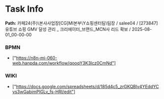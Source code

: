 # Task Info

**Path:** 카페24(주)\본사사업장\[CG]MI본부\Y쇼핑센터팀\팀장 / salee04 / [273847] 유튜브 쇼핑 GMV 달성 관리 _ 크리에이터_브랜드_MCN사 리드 확보 / 2025-08-01_00-00-00

### BPMN
- ["https://n8n-mi-060-web.hanpda.com/workflow/qooqY3K3lcz0CmNd"]

### WIKI
- ["https://docs.google.com/spreadsheets/d/185d4c5_zrGKQBlv4YEddYCvs3wGabimPIGLv_fs-HRI/edit"]

